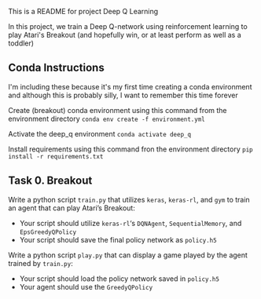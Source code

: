 This is a README for project Deep Q Learning

In this project, we train a Deep Q-network using reinforcement learning to
play Atari's Breakout (and hopefully win, or at least perform as well as a
toddler)

## Conda Instructions
I'm including these because it's my first time creating a conda environment
and although this is probably silly, I want to remember this time forever

Create (breakout) conda environment using this command from the environment directory
`conda env create -f environment.yml`

Activate the deep_q environment
`conda activate deep_q`

Install requirements using this command fron the environment directory
`pip install -r requirements.txt`

## Task 0. Breakout
Write a python script  `train.py`  that utilizes  `keras`,  `keras-rl`, and  `gym`  to train an agent that can play Atari’s Breakout:

-   Your script should utilize  `keras-rl`‘s  `DQNAgent`,  `SequentialMemory`, and  `EpsGreedyQPolicy`
-   Your script should save the final policy network as  `policy.h5`

Write a python script  `play.py`  that can display a game played by the agent trained by  `train.py`:

-   Your script should load the policy network saved in  `policy.h5`
-   Your agent should use the  `GreedyQPolicy`
